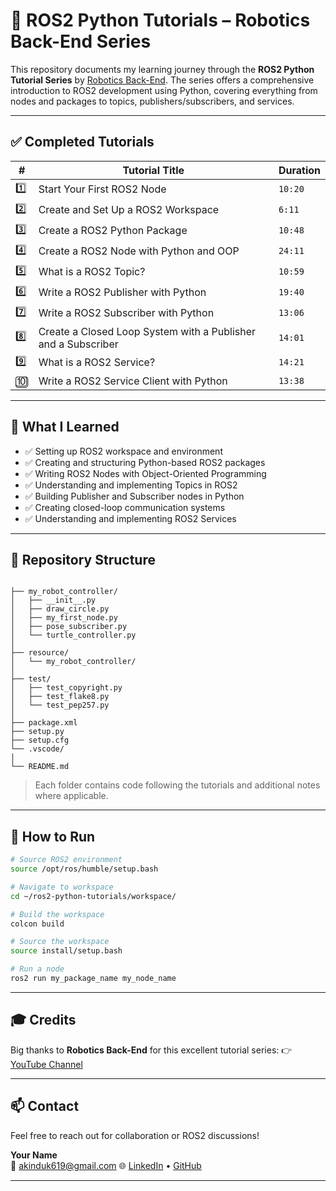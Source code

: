 # 🧠 ROS2 Python Tutorials – Robotics Back-End Series

This repository documents my learning journey through the **ROS2 Python Tutorial Series** by [Robotics Back-End](https://www.youtube.com/c/RoboticsBackEnd). The series offers a comprehensive introduction to ROS2 development using Python, covering everything from nodes and packages to topics, publishers/subscribers, and services.

---

## ✅ Completed Tutorials

| #  | Tutorial Title | Duration |
|----|----------------|----------|
| 1️⃣ | Start Your First ROS2 Node | `10:20` |
| 2️⃣ | Create and Set Up a ROS2 Workspace | `6:11` |
| 3️⃣ | Create a ROS2 Python Package | `10:48` |
| 4️⃣ | Create a ROS2 Node with Python and OOP | `24:11` |
| 5️⃣ | What is a ROS2 Topic? | `10:59` |
| 6️⃣ | Write a ROS2 Publisher with Python | `19:40` |
| 7️⃣ | Write a ROS2 Subscriber with Python | `13:06` |
| 8️⃣ | Create a Closed Loop System with a Publisher and a Subscriber | `14:01` |
| 9️⃣ | What is a ROS2 Service? | `14:21` |
| 🔟 | Write a ROS2 Service Client with Python | `13:38` |

---

## 📌 What I Learned

- ✅ Setting up ROS2 workspace and environment
- ✅ Creating and structuring Python-based ROS2 packages
- ✅ Writing ROS2 Nodes with Object-Oriented Programming
- ✅ Understanding and implementing Topics in ROS2
- ✅ Building Publisher and Subscriber nodes in Python
- ✅ Creating closed-loop communication systems
- ✅ Understanding and implementing ROS2 Services

---

## 📂 Repository Structure

```

├── my_robot_controller/
│   ├── __init__.py
│   ├── draw_circle.py
│   ├── my_first_node.py
│   ├── pose_subscriber.py
│   └── turtle_controller.py
│
├── resource/
│   └── my_robot_controller/
│
├── test/
│   ├── test_copyright.py
│   ├── test_flake8.py
│   └── test_pep257.py
│
├── package.xml
├── setup.py
├── setup.cfg
└── .vscode/
│
└── README.md
```


> Each folder contains code following the tutorials and additional notes where applicable.

---

## 🚀 How to Run

```bash
# Source ROS2 environment
source /opt/ros/humble/setup.bash

# Navigate to workspace
cd ~/ros2-python-tutorials/workspace/

# Build the workspace
colcon build

# Source the workspace
source install/setup.bash

# Run a node
ros2 run my_package_name my_node_name
```

---

## 🎓 Credits

Big thanks to **Robotics Back-End** for this excellent tutorial series:
👉 [YouTube Channel](https://www.youtube.com/c/RoboticsBackEnd)

---

## 📫 Contact

Feel free to reach out for collaboration or ROS2 discussions!

**Your Name**  
📧 akinduk619@gmail.com 
🌐 [LinkedIn](https://www.linkedin.com/in/akindu-kalhan/) • [GitHub](https://github.com/akindu-k)

---

